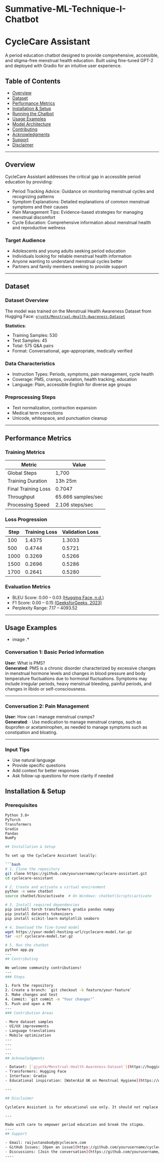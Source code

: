 # Summative-ML-Technique-I-Chatbot

# CycleCare Assistant 

A period education chatbot designed to provide comprehensive, accessible, and stigma-free menstrual health education. Built using fine-tuned GPT-2 and deployed with Gradio for an intuitive user experience.

## Table of Contents

- [Overview](#overview)
- [Dataset](#dataset)
- [Performance Metrics](#performance-metrics)
- [Installation & Setup](#installation--setup)
- [Running the Chatbot](#running-the-chatbot)
- [Usage Examples](#usage-examples)
- [Model Architecture](#model-architecture)
- [Contributing](#contributing)
- [Acknowledgments](#acknowledgments)
- [Support](#support)
- [Disclaimer](#disclaimer)

---

## Overview

CycleCare Assistant addresses the critical gap in accessible period education by providing:

- Period Tracking Advice: Guidance on monitoring menstrual cycles and recognizing patterns  
- Symptom Explanations: Detailed explanations of common menstrual symptoms and their causes  
- Pain Management Tips: Evidence-based strategies for managing menstrual discomfort  
- Cycle Education: Comprehensive information about menstrual health and reproductive wellness  

### Target Audience

- Adolescents and young adults seeking period education  
- Individuals looking for reliable menstrual health information  
- Anyone wanting to understand menstrual cycles better  
- Partners and family members seeking to provide support  

---

## Dataset

### Dataset Overview

The model was trained on the Menstrual Health Awareness Dataset from Hugging Face: [`gjyotk/Menstrual-Health-Awareness-Dataset`](https://huggingface.co/datasets/gjyotk/Menstrual-Health-Awareness-Dataset)

**Statistics**:
- Training Samples: 530
- Test Samples: 45
- Total: 575 Q&A pairs
- Format: Conversational, age-appropriate, medically verified

### Data Characteristics

- Instruction Types: Periods, symptoms, pain management, cycle health  
- Coverage: PMS, cramps, ovulation, health tracking, education  
- Language: Plain, accessible English for diverse age groups  

### Preprocessing Steps

- Text normalization, contraction expansion  
- Medical term corrections  
- Unicode, whitespace, and punctuation cleanup  

---

## Performance Metrics

### Training Metrics

| Metric              | Value          |
|---------------------|----------------|
| Global Steps        | 1,700          |
| Training Duration   | 13h 25m        |
| Final Training Loss | 0.7047         |
| Throughput          | 65.666 samples/sec |
| Processing Speed    | 2.106 steps/sec   |

### Loss Progression

| Step  | Training Loss | Validation Loss |
|-------|---------------|-----------------|
| 100   | 1.4375        | 1.3033          |
| 500   | 0.4744        | 0.5721          |
| 1000  | 0.3269        | 0.5266          |
| 1500  | 0.2696        | 0.5286          |
| 1700  | 0.2641        | 0.5280          |

### Evaluation Metrics

- BLEU Score: 0.00 – 0.03 [(Hugging Face, n.d.)](https://huggingface.co/spaces/evaluate-metric/bleu)  
- F1 Score: 0.00 – 0.15 [(GeeksforGeeks, 2023)](https://www.geeksforgeeks.org/f1-score-in-machine-learning/)  
- Perplexity Range: 7.17 – 4093.52  

---
## Usage Examples

* image .*

### Conversation 1: Basic Period Information  
**User**: What is PMS?  
**Generated**: PMS is a chronic disorder characterized by excessive changes in menstrual hormone levels and changes in blood pressure and body temperature fluctuations due to hormonal fluctuations. Symptoms may include irregular periods, heavy menstrual bleeding, painful periods, and changes in libido or self-consciousness.

---

### Conversation 2: Pain Management  
**User**: How can I manage menstrual cramps?  
**Generated**: · Use medication to manage menstrual cramps, such as ibuprofen or acetaminophen, as needed to manage symptoms such as constipation and bloating.

---

### Input Tips

- Use natural language  
- Provide specific questions  
- Add context for better responses  
- Ask follow-up questions for more clarity if needed

## Installation & Setup

### Prerequisites

```bash
Python 3.8+
PyTorch
Transformers
Gradio
Pandas
NumPy

## Installation & Setup

To set up the CycleCare Assistant locally:

```bash
# 1. Clone the repository
git clone https://github.com/yourusername/cyclecare-assistant.git
cd cyclecare-assistant

# 2. Create and activate a virtual environment
python -m venv chatbot
source chatbot/bin/activate  # On Windows: chatbot\Scripts\activate

# 3. Install required dependencies
pip install torch transformers gradio pandas numpy
pip install datasets tokenizers
pip install scikit-learn matplotlib seaborn

# 4. Download the fine-tuned model 
wget https://your-model-hosting-url/cyclecare-model.tar.gz
tar -xzf cyclecare-model.tar.gz

# 5. Run the chatbot
python app.py
---
## Contributing

We welcome community contributions!
---
### Steps

1. Fork the repository  
2. Create a branch: `git checkout -b feature/your-feature`  
3. Make changes and test  
4. Commit: `git commit -m "Your changes"`  
5. Push and open a PR  
---
### Contribution Areas

- More dataset samples  
- UI/UX improvements  
- Language translations  
- Mobile optimization  
---
---
---
---
## Acknowledgments

- Dataset: [`gjyotk/Menstrual-Health-Awareness-Dataset`](https://huggingface.co/datasets/gjyotk/Menstrual-Health-Awareness-Dataset)  
- Transformers: Hugging Face  
- Interface: Gradio  
- Educational inspiration: [WaterAid UK on Menstrual Hygiene](https://www.wateraid.org/uk/get-involved/teaching-resources/menstrual-hygiene/why-talk-menstrual-hygiene-in-the-classroom)

---

## Disclaimer

CycleCare Assistant is for educational use only. It should not replace professional medical consultation. Always consult a healthcare provider for medical concerns.

---

Made with care to empower period education and break the stigma.
----
## Support

- Email: raijustanobody@cyclecare.com  
- GitHub Issues: [Open an issue](https://github.com/yourusername/cyclecare-assistant/issues)  
- Discussions: [Join the conversation](https://github.com/yourusername/cyclecare-assistant/discussions)
----
